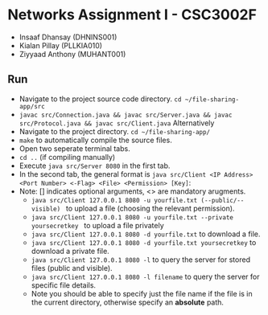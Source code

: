 # Networks Assignment I - CSC3002F
* Insaaf Dhansay (DHNINS001)
* Kialan Pillay (PLLKIA010)
* Ziyyaad Anthony (MUHANT001)

## Run
* Navigate to the project source code directory. ```cd ~/file-sharing-app/src```
* ```javac src/Connection.java && javac src/Server.java && javac src/Protocol.java && javac src/Client.java```
Alternatively
* Navigate to the project directory. ```cd ~/file-sharing-app/```
* ```make``` to automatically compile the source files.
* Open two seperate terminal tabs.
* ``cd ..`` (if compiling manually)
* Execute ```java src/Server 8080``` in the first tab.
* In the second tab, the general format is ```java src/Client <IP Address> <Port Number> <-Flag> <File> <Permission> [Key]```:
* Note: [] indicates optional arguments, <> are mandatory arugments.
    * ```java src/Client 127.0.0.1 8080 -u yourfile.txt (--public/--visible) ``` to upload a file (choosing the relevant permission).
    * ```java src/Client 127.0.0.1 8080 -u yourfile.txt --private yoursecretkey ``` to upload a file privately
    * ```java src/Client 127.0.0.1 8080 -d yourfile.txt``` to download a file.
    * ```java src/Client 127.0.0.1 8080 -d yourfile.txt yoursecretkey``` to download a private file.
    * ```java src/Client 127.0.0.1 8080 -l``` to query the server for stored files (public and visible).
    * ```java src/Client 127.0.0.1 8080 -l filename``` to query the server for specific file details.
    * Note you should be able to specify just the file name if the file is in the current directory, otherwise specify an **absolute** path.
